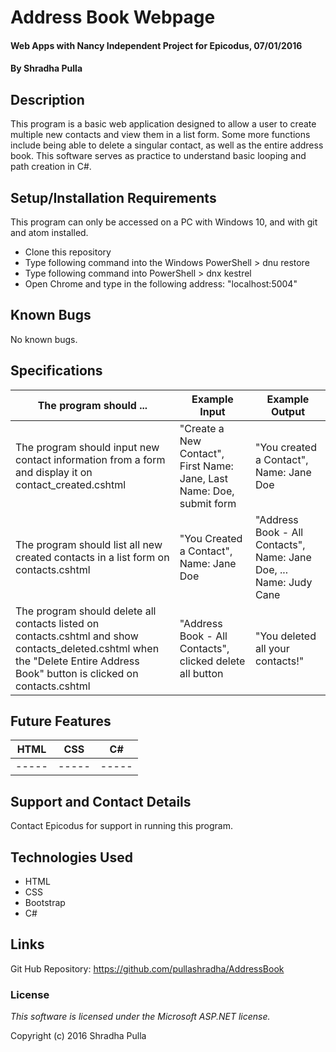 # Address Book Webpage

#### Web Apps with Nancy Independent Project for Epicodus, 07/01/2016

#### By Shradha Pulla

## Description

This program is a basic web application designed to allow a user to create multiple new contacts and view them in a list form. Some more functions include being able to delete a singular contact, as well as the entire address book. This software serves as practice to understand basic looping and path creation in C#.

## Setup/Installation Requirements

This program can only be accessed on a PC with Windows 10, and with git and atom installed.

* Clone this repository
* Type following command into the Windows PowerShell > dnu restore
* Type following command into PowerShell > dnx kestrel
* Open Chrome and type in the following address: "localhost:5004"

## Known Bugs

No known bugs.

## Specifications

The program should ... | Example Input | Example Output
----- | ----- | -----
The program should input new contact information from a form and display it on contact_created.cshtml | "Create a New Contact", First Name: Jane, Last Name: Doe, submit form | "You created a Contact", Name: Jane Doe
The program should list all new created contacts in a list form on contacts.cshtml | "You Created a Contact", Name: Jane Doe | "Address Book - All Contacts", Name: Jane Doe, ... Name: Judy Cane
The program should delete all contacts listed on contacts.cshtml and show contacts_deleted.cshtml when the "Delete Entire Address Book" button is clicked on contacts.cshtml | "Address Book - All Contacts", clicked delete all button | "You deleted all your contacts!"

## Future Features

HTML | CSS | C#
----- | ----- | -----
----- | ----- | -----

## Support and Contact Details

Contact Epicodus for support in running this program.

## Technologies Used

* HTML
* CSS
* Bootstrap
* C#

## Links

Git Hub Repository: https://github.com/pullashradha/AddressBook

### License

*This software is licensed under the Microsoft ASP.NET license.*

Copyright (c) 2016 Shradha Pulla

